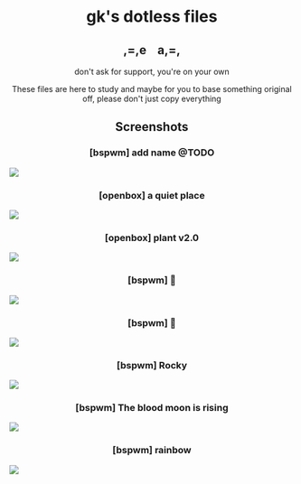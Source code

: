 <h1 align="center">gk's dotless files</h1>
<h2 align="center">,=,e ​ ​ ​ a,=,</h2>

<p align="center">don't ask for support, you're on your own</p>
<p align="center">These files are here to study and maybe for you to base something original off, please don't just copy everything</p>

<h2 align="center">Screenshots</h2>

<h3 align="center"> [bspwm] add name @TODO </h3>

![](https://i.imgur.com/awrkZsB.png)

<h3 align="center"> [openbox] a quiet place </h3>

![](https://i.imgur.com/XSQp3IS.png)

<h3 align="center"> [openbox] plant v2.0 </h3>

![](https://i.imgur.com/lRU8dYW.png)

<h3 align="center"> [bspwm] 🌋 </h3>

![](https://i.redd.it/bdhajrbjnhm41.png)

<h3 align="center"> [bspwm] 🌿 </h3>

![](https://i.imgur.com/TTEoDJP.png)

<h3 align="center"> [bspwm] Rocky </h3>

![](https://i.imgur.com/sRTB2pH.png)

<h3 align="center"> [bspwm] The blood moon is rising </h3>

![](https://i.imgur.com/WzYQESH.png)

<h3 align="center"> [bspwm] rainbow </h3>

![](https://i.imgur.com/cgGyZ3V.png)
